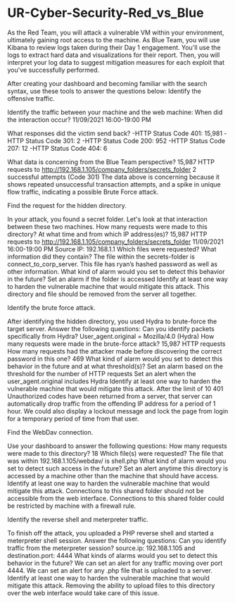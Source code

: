 # UR-Cyber-Security-Red_vs_Blue
As the Red Team, you will attack a vulnerable VM within your environment, ultimately gaining root access to the machine. As Blue Team, you will use Kibana to review logs taken during their Day 1 engagement. You'll use the logs to extract hard data and visualizations for their report. Then, you will interpret your log data to suggest mitigation measures for each exploit that you've successfully performed.

After creating your dashboard and becoming familiar with the search syntax, use these tools to answer the questions below:
Identify the offensive traffic.


Identify the traffic between your machine and the web machine:
When did the interaction occur?
11/09/2021  16:00-19:00 PM

What responses did the victim send back?
-HTTP Status Code 401: 15,981
-HTTP Status Code 301: 2
-HTTP Status Code 200: 952
-HTTP Status Code 207: 12
-HTTP Status Code 404: 6

What data is concerning from the Blue Team perspective?
15,987 HTTP requests to http://192.168.1.105/company_folders/secrets_folder
2 successful attempts (Code 301)
The data above is concerning because it shows repeated unsuccessful transaction attempts, and a spike in unique flow traffic, indicating a possible Brute Force attack.

Find the request for the hidden directory.


In your attack, you found a secret folder. Let's look at that interaction between these two machines.
How many requests were made to this directory? At what time and from which IP address(es)?
15,987 HTTP requests to http://192.168.1.105/company_folders/secrets_folder
11/09/2021  16:00-19:00 PM
Source IP: 192.168.1.1
Which files were requested? What information did they contain?
The file within the secrets-folder is connect_to_corp_server.  This file has ryan’s hashed password as well as other information.
What kind of alarm would you set to detect this behavior in the future?
Set an alarm if the folder is accessed
Identify at least one way to harden the vulnerable machine that would mitigate this attack.
This directory and file should be removed from the server all together.

Identify the brute force attack.


After identifying the hidden directory, you used Hydra to brute-force the target server. Answer the following questions:
Can you identify packets specifically from Hydra?
User_agent.original = Mozilla/4.0 (Hydra)
How many requests were made in the brute-force attack?
15,987 HTTP requests
How many requests had the attacker made before discovering the correct password in this one?
469
What kind of alarm would you set to detect this behavior in the future and at what threshold(s)?
Set an alarm based on the threshold for the number of HTTP requests
Set an alert when the user_agent.original includes Hydra
Identify at least one way to harden the vulnerable machine that would mitigate this attack.
After the limit of 10 401 Unauthorized codes have been returned from a server, that server can automatically drop traffic from the offending IP address for a period of 1 hour. We could also display a lockout message and lock the page from login for a temporary period of time from that user.

Find the WebDav connection.


Use your dashboard to answer the following questions:
How many requests were made to this directory?
18
Which file(s) were requested?
The file that was within 192.168.1.105/webdav/ is shell.php
What kind of alarm would you set to detect such access in the future?
Set an alert anytime this directory is accessed by a machine other than the machine that should have access.
Identify at least one way to harden the vulnerable machine that would mitigate this attack.
Connections to this shared folder should not be accessible from the web interface.
Connections to this shared folder could be restricted by machine with a firewall rule.

Identify the reverse shell and meterpreter traffic.


To finish off the attack, you uploaded a PHP reverse shell and started a meterpreter shell session. Answer the following questions:
Can you identify traffic from the meterpreter session?
source.ip: 192.168.1.105 and destination.port: 4444
What kinds of alarms would you set to detect this behavior in the future?
We can set an alert for any traffic moving over port 4444.
We can set an alert for any .php file that is uploaded to a server.
Identify at least one way to harden the vulnerable machine that would mitigate this attack.
Removing the ability to upload files to this directory over the web interface would take care of this issue.

